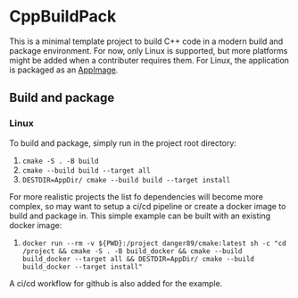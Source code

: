 # CppBuildPack

This is a minimal template project to build C++ code in a modern build and package environment. For now, only Linux is supported, but more platforms might be added when a contributer requires them. For Linux, the application is packaged as an [AppImage](https://appimage.org/).

## Build and package
### Linux
To build and package, simply run in the project root directory:
1. `cmake -S . -B build`
2. `cmake --build build --target all`
3. `DESTDIR=AppDir/ cmake --build build --target install`

For more realistic projects the list fo dependencies will become more complex, so may want to setup a ci/cd pipeline or create a docker image to build and package in. This simple example can be built with an existing docker image:
1. `docker run --rm -v ${PWD}:/project danger89/cmake:latest sh -c "cd /project && cmake -S . -B build_docker && cmake --build build_docker --target all && DESTDIR=AppDir/ cmake --build build_docker --target install"`

A ci/cd workflow for github is also added for the example.